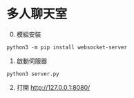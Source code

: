 # 多人聊天室

0. 模組安裝
```shell
python3 -m pip install websocket-server
```

1. 啟動伺服器
```shell
python3 server.py
```

2. 打開 http://127.0.0.1:8080/
